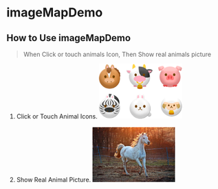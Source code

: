 # imageMapDemo
## How to Use imageMapDemo

> When Click or touch animals Icon, Then Show real animals picture   

1. Click or Touch Animal Icons.
<img src="/img/animal.png" width="40%"></img>
<br><br>
2. Show Real Animal Picture.
<img src="/img/horse.jpg" width="40%"></img>